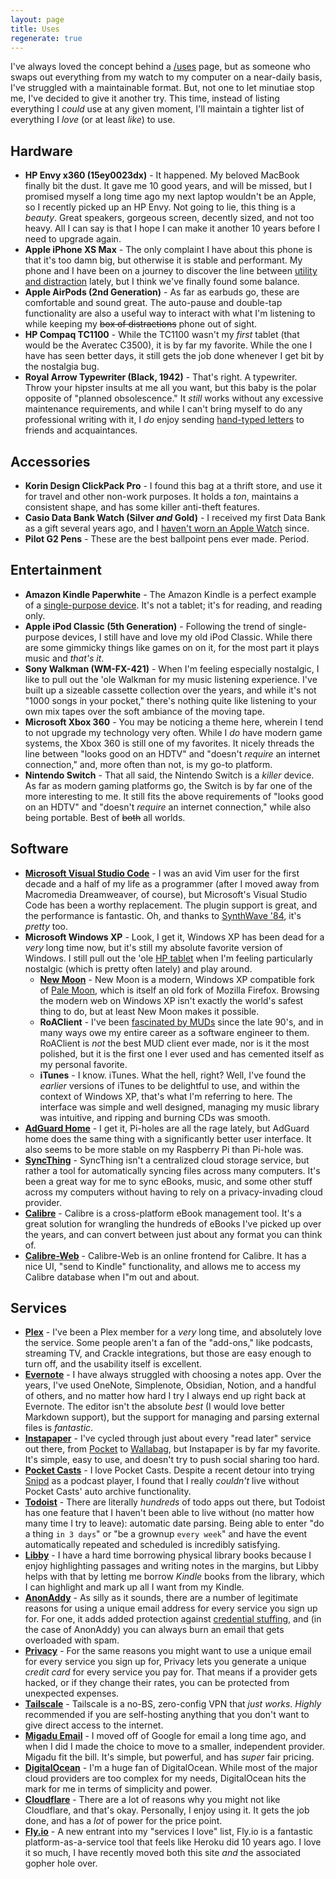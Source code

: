 ```yaml
---
layout: page
title: Uses
regenerate: true
---
```


I've always loved the concept behind a [/uses](https://uses.tech/) page, but as someone who swaps out everything from my watch to my computer on a near-daily basis, I've struggled with a maintainable format. But, not one to let minutiae stop me, I've decided to give it another try. This time, instead of listing everything I _could_ use at any given moment, I'll maintain a tighter list of everything I _love_ (or at least _like_) to use.

## Hardware

- **HP Envy x360 (15ey0023dx)** - It happened. My beloved MacBook finally bit the dust. It gave me 10 good years, and will be missed, but I promised myself a long time ago my next laptop wouldn't be an Apple, so I recently picked up an HP Envy. Not going to lie, this thing is a _beauty_. Great speakers, gorgeous screen, decently sized, and not too heavy. All I can say is that I hope I can make it another 10 years before I need to upgrade again.
- **Apple iPhone XS Max** - The only complaint I have about this phone is that it's too damn big, but otherwise it is stable and performant. My phone and I have been on a journey to discover the line between [utility and distraction](/2022/05/02/i-hate-my-smartphone.html) lately, but I think we've finally found some balance.
- **Apple AirPods (2nd Generation)** - As far as earbuds go, these are comfortable and sound great. The auto-pause and double-tap functionality are also a useful way to interact with what I'm listening to while keeping my ~~box of distractions~~ phone out of sight.
- **HP Compaq TC1100** - While the TC1100 wasn't my _first_ tablet (that would be the Averatec C3500), it is by far my favorite. While the one I have has seen better days, it still gets the job done whenever I get bit by the nostalgia bug.
- **Royal Arrow Typewriter (Black, 1942)** - That's right. A typewriter. Throw your hipster insults at me all you want, but this baby is the polar opposite of "planned obsolescence." It _still_ works without any excessive maintenance requirements, and while I can't bring myself to do any professional writing with it, I _do_ enjoy sending [hand-typed letters](/2020/12/14/get-a-typewriter-write-a-friend.html) to friends and acquaintances.

## Accessories

- **Korin Design ClickPack Pro** - I found this bag at a thrift store, and use it for travel and other non-work purposes. It holds a _ton_, maintains a consistent shape, and has some killer anti-theft features.
- **Casio Data Bank Watch (Silver _and_ Gold)** - I received my first Data Bank as a gift several years ago, and I [haven't worn an Apple Watch](/2022/05/07/offline-first.html) since.
- **Pilot G2 Pens** - These are the best ballpoint pens ever made. Period.

## Entertainment

- **Amazon Kindle Paperwhite** - The Amazon Kindle is a perfect example of a [single-purpose device](/2022/04/05/single-purpose-tech.html). It's not a tablet; it's for reading, and reading only.
- **Apple iPod Classic (5th Generation)** - Following the trend of single-purpose devices, I still have and love my old iPod Classic. While there are some gimmicky things like games on on it, for the most part it plays music and _that's it_.
- **Sony Walkman (WM-FX-421)** - When I'm feeling especially nostalgic, I like to pull out the 'ole Walkman for my music listening experience. I've built up a sizeable cassette collection over the years, and while it's not "1000 songs in your pocket," there's nothing quite like listening to your own mix tapes over the soft ambiance of the moving tape.
- **Microsoft Xbox 360** - You may be noticing a theme here, wherein I tend to not upgrade my technology very often. While I _do_ have modern game systems, the Xbox 360 is still one of my favorites. It nicely threads the line between "looks good on an HDTV" and "doesn't _require_ an internet connection," and, more often than not, is my go-to platform.
- **Nintendo Switch** - That all said, the Nintendo Switch is a _killer_ device. As far as modern gaming platforms go, the Switch is by far one of the more interesting to me. It still fits the above requirements of "looks good on an HDTV" and "doesn't _require_ an internet connection," while also being portable. Best of ~~both~~ all worlds.

## Software

- **[Microsoft Visual Studio Code](https://code.visualstudio.com/)** - I was an avid Vim user for the first decade and a half of my life as a programmer (after I moved away from Macromedia Dreamweaver, of course), but Microsoft's Visual Studio Code has been a worthy replacement. The plugin support is great, and the performance is fantastic. Oh, and thanks to [SynthWave '84](https://marketplace.visualstudio.com/items?itemName=RobbOwen.synthwave-vscode), it's _pretty_ too.
- **Microsoft Windows XP** - Look, I get it, Windows XP has been dead for a _very_ long time now, but it's still my absolute favorite version of Windows. I still pull out the 'ole [HP tablet](https://en.wikipedia.org/wiki/HP_Compaq_tc1100) when I'm feeling particularly nostalgic (which is pretty often lately) and play around.
  - **[New Moon](https://rtfreesoft.blogspot.com/search/label/newmoon)** - New Moon is a modern, Windows XP compatible fork of [Pale Moon](https://www.palemoon.org/), which is itself an old fork of Mozilla Firefox. Browsing the modern web on Windows XP isn't exactly the world's safest thing to do, but at least New Moon makes it possible.
  - **RoAClient** - I've been [fascinated by MUDs](https://mudcoders.com/) since the late 90's, and in many ways owe my entire career as a software engineer to them. RoAClient is _not_ the best MUD client ever made, nor is it the most polished, but it is the first one I ever used and has cemented itself as my personal favorite.
  - **iTunes** - I know. iTunes. What the hell, right? Well, I've found the _earlier_ versions of iTunes to be delightful to use, and within the context of Windows XP, that's what I'm referring to here. The interface was simple and well designed, managing my music library was intuitive, and ripping and burning CDs was smooth.
- **[AdGuard Home](https://adguard.com/en/adguard-home/overview.html)** - I get it, Pi-holes are all the rage lately, but AdGuard home does the same thing with a significantly better user interface. It also seems to be more stable on my Raspberry Pi than Pi-hole was.
- **[SyncThing](https://syncthing.net/)** - SyncThing isn't a centralized cloud storage service, but rather a tool for automatically syncing files across many computers. It's been a great way for me to sync eBooks, music, and some other stuff across my computers without having to rely on a privacy-invading cloud provider.
- **[Calibre](https://calibre-ebook.com/)** - Calibre is a cross-platform eBook management tool. It's a great solution for wrangling the hundreds of eBooks I've picked up over the years, and can convert between just about any format you can think of.
- **[Calibre-Web](https://github.com/janeczku/calibre-web)** - Calibre-Web is an online frontend for Calibre. It has a nice UI, "send to Kindle" functionality, and allows me to access my Calibre database when I"m out and about.

## Services

- **[Plex](https://www.plex.tv/)** - I've been a Plex member for a _very_ long time, and absolutely love the service. Some people aren't a fan of the "add-ons," like podcasts, streaming TV, and Crackle integrations, but those are easy enough to turn off, and the usability itself is excellent.
- **[Evernote](https://evernote.com/)** - I have always struggled with choosing a notes app. Over the years, I've used OneNote, Simplenote, Obsidian, Notion, and a handful of others, and no matter how hard I try I always end up right back at Evernote. The editor isn't the absolute _best_ (I would love better Markdown support), but the support for managing and parsing external files is _fantastic_.
- **[Instapaper](https://www.instapaper.com/)** - I've cycled through just about every "read later" service out there, from [Pocket](https://getpocket.com/en/) to [Wallabag](https://www.wallabag.it/en), but Instapaper is by far my favorite. It's simple, easy to use, and doesn't try to push social sharing too hard.
- **[Pocket Casts](https://www.pocketcasts.com/)** - I love Pocket Casts. Despite a recent detour into trying [Snipd](https://snipd.com/) as a podcast player, I found that I really _couldn't_ live without Pocket Casts' auto archive functionality.
- **[Todoist](https://todoist.com/)** - There are literally _hundreds_ of todo apps out there, but Todoist has one feature that I haven't been able to live without (no matter how many time I try to leave): automatic date parsing. Being able to enter "do a thing `in 3 days`" or "be a grownup `every week`" and have the event automatically repeated and scheduled is incredibly satisfying.
- **[Libby](https://libbyapp.com/)** - I have a hard time borrowing physical library books because I enjoy highlighting passages and writing notes in the margins, but Libby helps with that by letting me borrow _Kindle_ books from the library, which I can highlight and mark up all I want from my Kindle.
- **[AnonAddy](https://anonaddy.com/)** - As silly as it sounds, there are a number of legitimate reasons for using a unique email address for every service you sign up for. For one, it adds added protection against [credential stuffing](https://en.wikipedia.org/wiki/Credential_stuffing), and (in the case of AnonAddy) you can always burn an email that gets overloaded with spam.
- **[Privacy](https://privacy.com/join/J67AS)** - For the same reasons you might want to use a unique email for every service you sign up for, Privacy lets you generate a unique _credit card_ for every service you pay for. That means if a provider gets hacked, or if they change their rates, you can be protected from unexpected expenses.
- **[Tailscale](https://tailscale.com/)** - Tailscale is a no-BS, zero-config VPN that _just works_. _Highly_ recommended if you are self-hosting anything that you don't want to give direct access to the internet.
- **[Migadu Email](https://www.migadu.com/)** - I moved off of Google for email a long time ago, and when I did I made the choice to move to a smaller, independent provider. Migadu fit the bill. It's simple, but powerful, and has _super_ fair pricing.
- **[DigitalOcean](https://m.do.co/c/a8eb87aea1f2)** - I'm a huge fan of DigitalOcean. While most of the major cloud providers are too complex for my needs, DigitalOcean hits the mark for me in terms of simplicity and power.
- **[Cloudflare](https://www.cloudflare.com/)** - There are a lot of reasons why you might not like Cloudflare, and that's okay. Personally, I enjoy using it. It gets the job done, and has a _lot_ of power for the price point.
- **[Fly.io](https://fly.io)** - A new entrant into my "services I love" list, Fly.io is a fantastic platform-as-a-service tool that feels like Heroku did 10 years ago. I love it so much, I have recently moved both this site _and_ the associated gopher hole over.